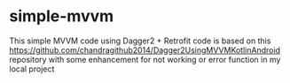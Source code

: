 # simple-mvvm

This simple MVVM code using Dagger2 + Retrofit code is based on this https://github.com/chandragithub2014/Dagger2UsingMVVMKotlinAndroid repository with some enhancement for not working or error function in my local project
